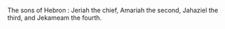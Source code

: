 The sons of Hebron : Jeriah the chief, Amariah the second, Jahaziel the third, and Jekameam the fourth.
